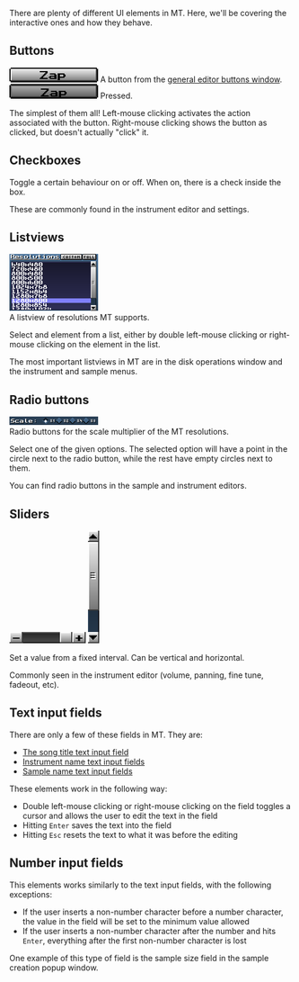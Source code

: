 There are plenty of different UI elements in MT.
Here, we'll be covering the interactive ones and how they behave.

## Buttons

![ui_elementButton.png](../img/ui_elementButton.png) A button from the [general editor buttons window](#general-editor-buttons-window).<br>
![ui_elementButtonPressed.png](../img/ui_elementButtonPressed.png) Pressed.

The simplest of them all!
Left-mouse clicking activates the action associated with the button.
Right-mouse clicking shows the button as clicked, but doesn't actually "click" it.

## Checkboxes

Toggle a certain behaviour on or off.
When on, there is a check inside the box.

These are commonly found in the instrument editor and settings.

## Listviews

![ui_settings_resolutions](../img/ui_settings_resolutions.png)<br>
A listview of resolutions MT supports.

Select and element from a list, either by double left-mouse clicking or right-mouse clicking on the element in the list.

The most important listviews in MT are in the disk operations window and the instrument and sample menus.

## Radio buttons

![ui_settings_scale.png](../img/ui_settings_scale.png)<br>
Radio buttons for the scale multiplier of the MT resolutions.

Select one of the given options.
The selected option will have a point in the circle next to the radio button, while the rest have empty circles next to them.

You can find radio buttons in the sample and instrument editors.

## Sliders

![ui_sliderH](../img/ui_sliderH.png)
![ui_sliderV](../img/ui_sliderV.png)

Set a value from a fixed interval.
Can be vertical and horizontal.

Commonly seen in the instrument editor (volume, panning, fine tune, fadeout, etc).

## Text input fields

There are only a few of these fields in MT.
They are:

- [The song title text input field](./ui.md#song-title-length-and-peak-window--common-mt-options-toggle-window)
- [Instrument name text input fields](./ui.md#instrument-menu)
- [Sample name text input fields](./ui.md#sample-menu)

These elements work in the following way:

- Double left-mouse clicking or right-mouse clicking on the field toggles a cursor and allows the user to edit the text in the field
- Hitting `Enter` saves the text into the field
- Hitting `Esc` resets the text to what it was before the editing

## Number input fields

This elements works similarly to the text input fields, with the following exceptions:

- If the user inserts a non-number character before a number character, the value in the field will be set to the minimum value allowed
- If the user inserts a non-number character after the number and hits `Enter`, everything after the first non-number character is lost

One example of this type of field is the sample size field in the sample creation popup window.

<!-- TODO: Link the sample size setting popup window -->
